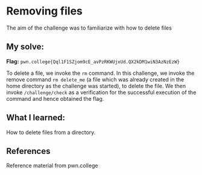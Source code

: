# Removing files
The aim of the challenge was to familiarize with how to delete files

## My solve:
**Flag:** `pwn.college{Qql1F1SZjom9cE_avPzRKWUjxUd.QX2kDM1wiN3AzNzEzW}`

To delete a file, we invoke the `rm` command. In this challenge, we invoke the remove command `rm delete_me` (a file which was already created in the home directory as the challenge was started), to delete the file.
We then invoke `/challenge/check` as a verification for the successful execution of the command and hence obtained the flag.

## What I learned:
How to delete files from a directory.

## References 
Reference material from pwn.college

